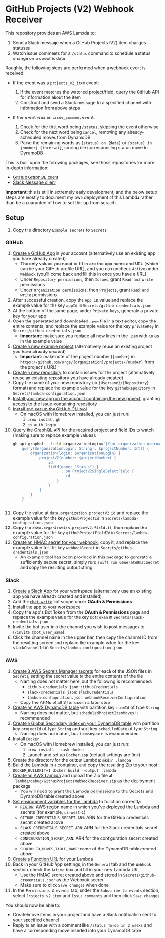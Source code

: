 # GitHub Projects (V2) Webhook Receiver #

This repository provides an AWS Lambda to:
1. Send a Slack message when a GitHub Projects (V2) item changes statuses
2. Watch issue comments for a `/status` command to schedule a status change on a specific date

Roughly, the following steps are performed when a webhook event is received:

- If the event was a `projects_v2_item` event:
	1. If the event matches the watched project/field, query the GitHub API for information about the item
	2. Construct and send a Slack message to a specified channel with information from above steps

- If the event was an `issue_comment` event:
	1. Check for the first word being `/status`, skipping the event otherwise
	2. Check for the next word being `cancel`, removing any already-scheduled moves from DynamoDB
	3. Parse the remaining words as `{status} on {date}` or `{status} in {number} {interval}`, storing the corresponding status move in DynamoDB

This is built upon the following packages, see those repositories for more in-depth information:
- [GitHub GraphQL client](https://github.com/MPLew-is/github-graphql-client)
- [Slack Message client](https://github.com/MPLew-is/slack-message-client)

**Important**: this is still in extremely early development, and the below setup steps are mostly to document my own deployment of this Lambda rather than be a guarantee of how to set this up from scratch.


## Setup ##

1. Copy the directory `Example secrets` to `Secrets`

### GitHub ###

1. [Create a GitHub App](https://docs.github.com/en/developers/apps/building-github-apps/creating-a-github-app) in your account (alternatively use an existing app you have already created)
	- The only values you need to fill in are the app name and URL (which can be your GitHub profile URL), and you can uncheck `Active` under `Webhook` (you'll come back and fill this in once you have a URL)
	- Under `Repository permissions`, then `Issues`, grant `Read and write` permissions
	- Under `Organization permissions`, then `Projects`, grant `Read and write` permissions
2. After successful creation, copy the `App ID` value and replace the example value for the key `appId` in `Secrets/github-credentials.json`
3. At the bottom of the same page, under `Private keys`, generate a private key for your app
4. Open the generated and downloaded `.pem` file in a text editor, copy the entire contents, and replace the example value for the key `privateKey` in `Secrets/github-credentials.json`
	- **Important**: make sure you replace all new lines in the `.pem` with `\n` as in the example value
5. [Create a new example project](https://docs.github.com/en/issues/trying-out-the-new-projects-experience/quickstart#creating-a-project) (alternatively reuse an existing project you have already created)
	- **Important**: make note of the project number (`{number`} in `https://github.com/orgs/{organization}/projects/{number}` from the project's URL)
6. [Create a new repository](https://github.com/new) to contain issues for the project (alternatively reuse an existing repository you have already created)
7. Copy the name of your new repository (in `{Username}/{Repository}` format) and replace the example value for the key `githubRepository` in `Secrets/lambda-configuration.json`
8. [Install your new app on the account containing the new project](https://docs.github.com/en/developers/apps/managing-github-apps/installing-github-apps#installing-your-private-github-app-on-your-repository), granting access to the issue-containing repository
9.  [Install and set up the GitHub CLI tool](https://cli.github.com/manual/)
	- On macOS with Homebrew installed, you can just run:
		1. `brew install gh`
		2. `gh auth login`
10. Query the GraphQL API for the required project and field IDs to watch (making sure to replace example values):
	```sh
	gh api graphql --field organizationLogin='{Your organization username}' --field projectNumber='{Your project number}' --raw-field query='
		query($organizationLogin: String!, $projectNumber: Int!) {
			organization(login: $organizationLogin) {
				projectV2(number: $projectNumber) {
					id
					field(name: "Status") {
						... on ProjectV2SingleSelectField {
							id
						}
					}
				}
			}
		}
	'
	```
11. Copy the value at `data.organization.projectV2.id` and replace the example value for the key `githubProjectId` in `Secrets/lambda-configuration.json`
12. Copy the `data.organization.projectV2.field.id`, then replace the example value for the key `githubProjectFieldId` in `Secrets/lambda-configuration.json`
13. [Create an HMAC secret for your webhook](https://docs.github.com/en/developers/webhooks-and-events/webhooks/securing-your-webhooks#setting-your-secret-token), copy it, and replace the example value for the key `webhookSecret` in `Secrets/github-credentials.json`
	- An example tool has been provided in this package to generate a sufficiently secure secret, simply run: `swift run GenerateHmacSecret` and copy the resulting output string


### Slack ###

1. [Create a Slack App](https://api.slack.com/apps) for your workspace (alternatively use an existing app you have already created and installed)
2. Add the [`chat.write`](https://api.slack.com/scopes/chat:write) bot scope under **OAuth & Permissions**
3. Install the app to your workspace
4. Copy the app's Bot Token from the **OAuth & Permissions** page and replace the example value for the key `botToken` in `Secrets/slack-credentials.json`
5. Invite the bot user into the channel you wish to post messages to (`/invite @bot_user_name`).
6. Click the channel name in the upper bar, then copy the channel ID from the resulting screen and replace the example value for the key `slackChannelId` in `Secrets/lambda-configuration.json`


### AWS ###

1. [Create 3 AWS Secrets Manager secrets](https://docs.aws.amazon.com/secretsmanager/latest/userguide/hardcoded.html) for each of the JSON files in `Secrets`, setting the secret value to the entire contents of the file
	- Naming does not matter here, but the following is recommended:
		- `github-credentials.json`: `githubCredentials`
		- `slack-credentials.json`: `slackCredentials`
		- `lambda-configuration.json`: `webhookReceiverConfiguration`
	- Copy the ARNs of all 3 for use in a later step
2. [Create an AWS DynamoDB table](https://docs.aws.amazon.com/amazondynamodb/latest/developerguide/getting-started-step-1.html) with partition key `itemId` of type `String`
	- Naming does not matter, but `scheduledProjectItemMoves` is recommended
3. [Create a Global Secondary index on your DynamoDB table](https://docs.aws.amazon.com/amazondynamodb/latest/developerguide/getting-started-step-6.html) with partition key `projectId` of type `String` and sort key `scheduledDate` of type `String`
	- Naming does not matter, but `itemsByDate` is recommended
4. Install `Docker`
	- On macOS with Homebrew installed, you can just run:
		1. `brew install --cask docker`
		2. Launch and set up `Docker.app` (default settings are fine)
5. Create the directory for the output Lambda: `mkdir .lamdba`
6. Build the Lambda in a container, and copy the resulting Zip to your host: `DOCKER_BUILDKIT=1 docker build --output .lambda`
7. [Create an AWS Lambda](https://docs.aws.amazon.com/lambda/latest/dg/getting-started.html) and upload the Zip file at `.lambda/debug/GithubProjectsWebhookReceiver.zip` as the deployment package
	- You will need to [grant the Lambda permissions](https://docs.aws.amazon.com/lambda/latest/dg/lambda-permissions.html) to the Secrets and DynamoDB table created above
8. [Set environment variables for the Lambda](https://docs.aws.amazon.com/lambda/latest/dg/configuration-envvars.html) to function correctly:
	- `REGION`: AWS region name in which you've deployed the Lambda and secrets (for example, `us-west-1`)
	- `GITHUB_CREDENTIALS_SECRET_ARN`: ARN for the GitHub credentials secret created above
	- `SLACK_CREDENTIALS_SECRET_ARN`: ARN for the Slack credentials secret created above
	- `CONFIGURATION_SECRET_ARN`: ARN for the configuration secret created above
	- `SCHEDULED_MOVES_TABLE_NAME`: name of the DynamoDB table created above
9. [Create a Function URL](https://docs.aws.amazon.com/lambda/latest/dg/urls-configuration.html) for your Lambda
10. Back in your GitHub App settings, in the `General` tab and the `Webhook` section, check the `Active` box and fill in your new Lambda URL
	- Use the HMAC secret created above and stored in `Secrets/github-credentials.json` as the Webhook secret
	- Make sure to click `Save changes` when done
11. In the `Permissions & events` tab, under the `Subscribe to events` section, select `Projects v2 item` and `Issue comments` and then click `Save changes`

You should now be able to:
- Create/move items in your project and have a Slack notification sent to your specified channel
- Reply to an issue with a comment like `/status To-do in 2 weeks` and have a corresponding move inserted into your DynamoDB table
